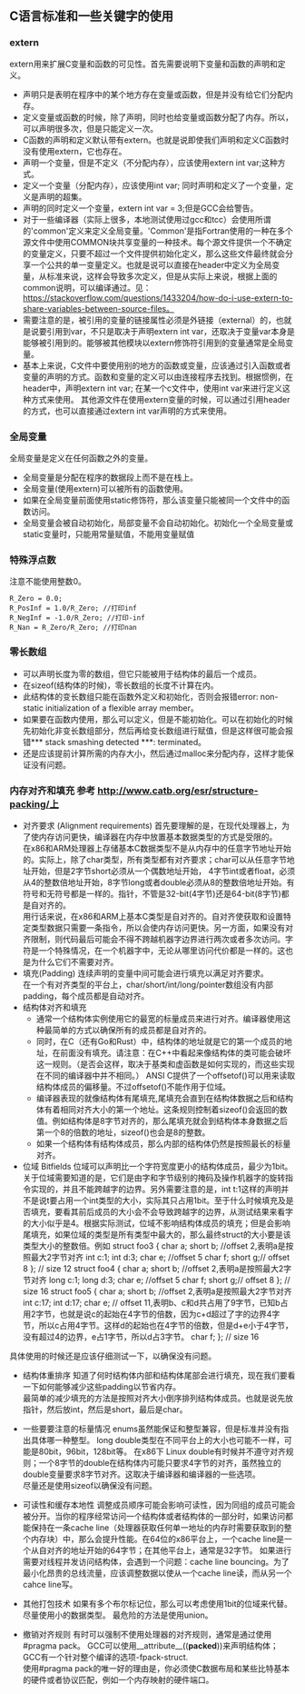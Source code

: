 ## C语言标准和一些关键字的使用

### extern
extern用来扩展C变量和函数的可见性。首先需要说明下变量和函数的声明和定义。  
- 声明只是表明在程序中的某个地方存在变量或函数，但是并没有给它们分配内存。  
- 定义变量或函数的时候，除了声明，同时也给变量或函数分配了内存。所以，可以声明很多次，但是只能定义一次。
- C函数的声明和定义默认带有extern。也就是说即使我们声明和定义C函数时没有使用extern，它也存在。
- 声明一个变量，但是不定义（不分配内存），应该使用extern int var;这种方式。 
- 定义一个变量（分配内存），应该使用int var; 同时声明和定义了一个变量，定义是声明的超集。  
- 声明的同时定义一个变量，extern int var = 3;但是GCC会给警告。
- 对于一些编译器（实际上很多，本地测试使用过gcc和tcc）会使用所谓的'common'定义来定义全局变量。'Common'是指Fortran使用的一种在多个源文件中使用COMMON块共享变量的一种技术。每个源文件提供一个不确定的变量定义，只要不超过一个文件提供初始化定义，那么这些文件最终就会分享一个公共的单一变量定义。也就是说可以直接在header中定义为全局变量，从标准来说，这样会导致多次定义，但是从实际上来说，根据上面的common说明，可以编译通过。见：https://stackoverflow.com/questions/1433204/how-do-i-use-extern-to-share-variables-between-source-files。
- 需要注意的是，被引用的变量的链接属性必须是外链接（external）的，也就是说要引用到var，不只是取决于声明extern int var，还取决于变量var本身是能够被引用到的。能够被其他模块以extern修饰符引用到的变量通常是全局变量。  
- 基本上来说，C文件中要使用别的地方的函数或变量，应该通过引入函数或者变量的声明的方式。函数和变量的定义可以由连接程序去找到。根据惯例，在header中，声明extern int var; 在某一个c文件中，使用int var来进行定义这种方式来使用。 其他源文件在使用extern变量的时候，可以通过引用header的方式，也可以直接通过extern int var声明的方式来使用。

### 全局变量

全局变量是定义在任何函数之外的变量。  
- 全局变量是分配在程序的数据段上而不是在栈上。
- 全局变量(使用extern)可以被所有的函数使用。
- 如果在全局变量前面使用static修饰符，那么该变量只能被同一个文件中的函数访问。
- 全局变量会被自动初始化，局部变量不会自动初始化。初始化一个全局变量或static变量时，只能用常量赋值，不能用变量赋值

### 特殊浮点数
注意不能使用整数0。

    R_Zero = 0.0;
    R_PosInf = 1.0/R_Zero; //打印inf
    R_NegInf = -1.0/R_Zero; //打印-inf
    R_Nan = R_Zero/R_Zero; //打印nan

### 零长数组
- 可以声明长度为零的数组，但它只能被用于结构体的最后一个成员。
- 在sizeof(结构体的时候)，零长数组的长度不计算在内。  
- 此结构体的变长数组只能在函数外定义和初始化，否则会报错error: non-static initialization of a flexible array member。
- 如果要在函数内使用，那么可以定义，但是不能初始化。可以在初始化的时候先初始化非变长数组部分，然后再给变长数组进行赋值，但是这样很可能会报错*** stack smashing detected ***: <unknown> terminated。
- 还是应该提前计算所需的内存大小，然后通过malloc来分配内存，这样才能保证没有问题。

### 内存对齐和填充 参考 http://www.catb.org/esr/structure-packing/上
- 对齐要求 (Alignment requirements)
首先要理解的是，在现代处理器上，为了使内存访问更快，编译器在内存中放置基本数据类型的方式是受限的。   
在x86和ARM处理器上存储基本C数据类型不是从内存中的任意字节地址开始的。实际上，除了char类型，所有类型都有对齐要求；char可以从任意字节地址开始，但是2字节short必须从一个偶数地址开始，
4字节int或者float，必须从4的整数倍地址开始，8字节long或者double必须从8的整数倍地址开始。有符号和无符号都是一样的。指针，不管是32-bit(4字节)还是64-bit(8字节)都是自对齐的。  
用行话来说，在x86和ARM上基本C类型是自对齐的。自对齐使获取和设置特定类型数据只需要一条指令，所以会使内存访问更快。另一方面，如果没有对齐限制，则代码最后可能会不得不跨越机器字边界进行两次或者多次访问。字符是一个特殊情况，在一个机器字中，无论从哪里访问代价都是一样的。这也是为什么它们不需要对齐。    
- 填充(Padding)
连续声明的变量中间可能会进行填充以满足对齐要求。  
在一个有对齐类型的平台上，char/short/int/long/pointer数组没有内部padding，每个成员都是自动对齐。  
- 结构体对齐和填充
    - 通常一个结构体实例使用它的最宽的标量成员来进行对齐。编译器使用这种最简单的方式以确保所有的成员都是自对齐的。  
    - 同时，在C（还有Go和Rust）中，结构体的地址就是它的第一个成员的地址，在前面没有填充。请注意：在C++中看起来像结构体的类可能会破坏这一规则。（是否会这样，取决于基类和虚函数是如何实现的，而这些实现在不同的编译器中并不相同。） ANSI C提供了一个offsetof()可以用来读取结构体成员的偏移量。不过offsetof()不能作用于位域。 
    - 编译器表现的就像结构体有尾填充,尾填充会直到在结构体数据之后和结构体有着相同对齐大小的第一个地址。这条规则控制着sizeof()会返回的数值。例如结构体是8字节对齐的，那么尾填充就会到结构体本身数据之后第一个8的倍数的地址，sizeof()也会是8的整数。
    - 如果一个结构体有结构体成员，那么内部的结构体仍然是按照最长的标量对齐。
- 位域  Bitfields
位域可以声明比一个字符宽度更小的结构体成员，最少为1bit。  
关于位域需要知道的是，它们是由字和字节级别的掩码及操作机器字的旋转指令实现的，并且不能跨越字的边界。另外需要注意的是，int t:1这样的声明并不是说t要占用一个int类型的大小，实际其只占用1bit。至于什么时候填充及是否填充，要看其前后成员的大小会不会导致跨越字的边界，从测试结果来看字的大小似乎是4。根据实际测试，位域不影响结构体成员的填充；但是会影响尾填充，如果位域的类型是所有类型中最大的，那么最终struct的大小要是该类型大小的整数倍。例如
        struct foo3 {
                char a;
                short b; //offset 2,表明a是按照最大2字节对齐
                int c:1;
                int d:3;
                char e; //offset 5
                char f;
                short g;// offset 8
        }; // size 12
        struct foo4 {
                char a;
                short b; //offset 2,表明a是按照最大2字节对齐
                long c:1;
                long d:3;
                char e; //offset 5
                char f;
                short g;// offset 8
        }; // size 16
        struct foo5 {
                char a;
                short b; //offset 2,表明a是按照最大2字节对齐
                int c:17;
                int d:17;
                char e; // offset 11,表明b、c和d共占用了9字节，已知b占用2字节，也就是说c的起始在4字节的倍数，因为c+d超过了字的边界4字节，所以c占用4字节。这样d的起始也在4字节的倍数，但是d+e小于4字节，没有超过4的边界，e占1字节，所以d占3字节。
                char f;
        }; // size 16

具体使用的时候还是应该仔细测试一下，以确保没有问题。
- 结构体重排序
知道了何时结构体内部和结构体尾部会进行填充，现在我们要看一下如何能够减少这些padding以节省内存。  
最简单的减少填充的方法是按照对齐大小倒序排列结构体成员。也就是说先放指针，然后放int，然后是short，最后是char。
- 一些要要注意的标量情况
enums虽然能保证和整型兼容，但是标准并没有指出具体哪一种整型。 long double类型在不同平台上的大小也可能不一样，可能是80bit，96bit，128bit等。
在x86下 Linux double有时候并不遵守对齐规则；一个8字节的double在结构体内可能只要求4字节的对齐，虽然独立的double变量要求8字节对齐。这取决于编译器和编译器的一些选项。  
尽量还是使用sizeof以确保没有问题。
- 可读性和缓存本地性
调整成员顺序可能会影响可读性，因为同组的成员可能会被分开。当你的程序经常访问一个结构体或者结构体的一部分时，如果访问都能保持在一条cache line（处理器获取任何单一地址的内存时需要获取到的整个内存块）中，那么会提升性能。在64位的x86平台上，一个cache line是一个从自对齐的地址开始的64字节；在其他平台上，通常是32字节。
如果进行需要对线程并发访问结构体，会遇到一个问题：cache line bouncing。为了最小化昂贵的总线流量，应该调整数据以使从一个cache line读，而从另一个cahce line写。

- 其他打包技术
如果有多个布尔标记位，那么可以考虑使用1bit的位域来代替。 尽量使用小的数据类型。 最危险的方法是使用union。

- 撤销对齐规则
有时可以强制不使用处理器的对齐规则，通常是通过使用 #pragma pack。 GCC可以使用__attribute__((__packed__))来声明结构体；GCC有一个针对整个编译的选项-fpack-struct.  
使用#pragma pack的唯一好的理由是，你必须使C数据布局和某些比特基本的硬件或者协议匹配，例如一个内存映射的硬件端口。
